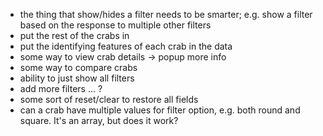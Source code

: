 * the thing that show/hides a filter needs to be smarter; e.g. show a filter based on the response to multiple other filters
* put the rest of the crabs in
* put the identifying features of each crab in the data
* some way to view crab details -> popup more info
* some way to compare crabs
* ability to just show all filters
* add more filters ... ?
* some sort of reset/clear to restore all fields
* can a crab have multiple values for filter option, e.g. both round and square. It's an array, but does it work?
